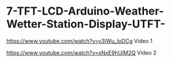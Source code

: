 # 7-TFT-LCD-Arduino-Weather-Wetter-Station-Display-UTFT-

https://www.youtube.com/watch?v=y3IWu_loDCg  Video 1

https://www.youtube.com/watch?v=sNxE9hUiM2Q  Video 2
